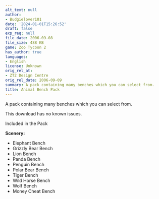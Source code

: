 ```yaml
---
alt_text: null
author:
- Budgielover101
date: '2024-01-01T15:26:52'
draft: false
exp_req: null
file_date: 2006-09-08
file_size: 488 KB
game: Zoo Tycoon 2
has_author: true
languages:
- English
license: Unknown
orig_rel_at:
- ZT2 Design Centre
orig_rel_date: 2006-09-09
summary: A pack containing many benches which you can select from.
title: Animal Bench Pack
---
```

A pack containing many benches which you can select from.

This download has no known issues.

 Included in the Pack 

**Scenery:**
- Elephant Bench
- Grizzly Bear Bench
- Lion Bench
- Panda Bench
- Penguin Bench
- Polar Bear Bench
- Tiger Bench
- Wild Horse Bench
- Wolf Bench
- Money Cheat Bench